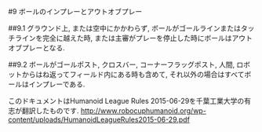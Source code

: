 #9 ボールのインプレーとアウトオブプレー

##9.1
グラウンド上, または空中にかかわらず, ボールがゴールラインまたはタッチラインを完全に越えた時, または主審がプレーを停止した時にボールはアウトオブプレーとなる.

##9.2
ボールがゴールポスト, クロスバー, コーナーフラッグポスト, 人間, ロボットからはね返ってフィールド内にある時も含めて, それ以外の場合はすべてボールはインプレーである.

このドキュメントはHumanoid League Rules 2015-06-29を千葉工業大学の有志が翻訳したものです.
<http://www.robocuphumanoid.org/wp-content/uploads/HumanoidLeagueRules2015-06-29.pdf>
